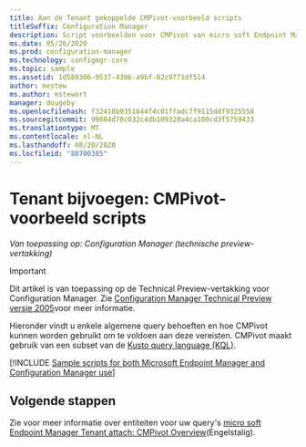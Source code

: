 ```yaml
---
title: Aan de Tenant gekoppelde CMPivot-voorbeeld scripts
titleSuffix: Configuration Manager
description: Script voorbeelden voor CMPivot van micro soft Endpoint Manager-apparaten die zijn gekoppeld aan de Tenant.
ms.date: 05/26/2020
ms.prod: configuration-manager
ms.technology: configmgr-core
ms.topic: sample
ms.assetid: 1d589306-9537-4306-a9bf-02c9771df514
author: mestew
ms.author: mstewart
manager: dougeby
ms.openlocfilehash: f32418b9351644f4c01ffadc7f9115ddf9325558
ms.sourcegitcommit: 99084d70c032c4db109328a4ca100cd3f5759433
ms.translationtype: MT
ms.contentlocale: nl-NL
ms.lasthandoff: 08/20/2020
ms.locfileid: "88700385"
---
```

# <a name="tenant-attach-cmpivot-sample-scripts"></a>Tenant bijvoegen: CMPivot-voorbeeld scripts
<!---->
*Van toepassing op: Configuration Manager (technische preview-vertakking)*

> [!Important]
> Dit artikel is van toepassing op de Technical Preview-vertakking voor Configuration Manager. Zie [Configuration Manager Technical Preview versie 2005](../core/get-started/2020/technical-preview-2005.md#bkmk_cmpivot)voor meer informatie.

Hieronder vindt u enkele algemene query behoeften en hoe CMPivot kunnen worden gebruikt om te voldoen aan deze vereisten. CMPivot maakt gebruik van een subset van de [Kusto query language (KQL)](/azure/kusto/query/).

[!INCLUDE [Sample scripts for both Microsoft Endpoint Manager and Configuration Manager use](../core/servers/manage/includes/cmpivot-samples-shared.md)]

## <a name="next-steps"></a>Volgende stappen

Zie voor meer informatie over entiteiten voor uw query's [micro soft Endpoint Manager Tenant attach: CMPivot Overview](cmpivot-overview-attached.md)(Engelstalig).